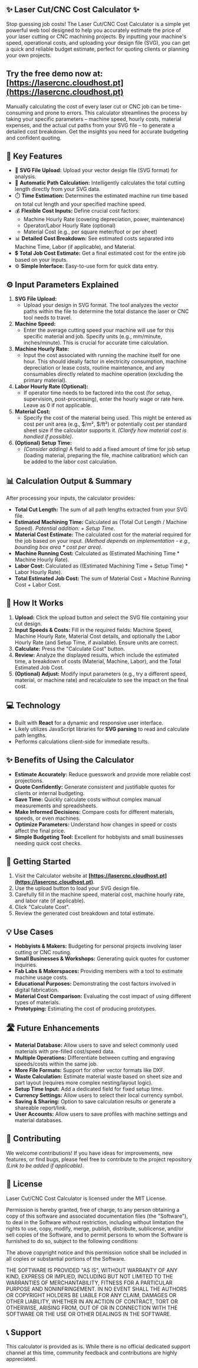 ✨ Laser Cut/CNC Cost Calculator ✨
------------------------------------
Stop guessing job costs! The Laser Cut/CNC Cost Calculator is a simple yet powerful web tool designed to help you accurately estimate the price of your laser cutting or CNC machining projects. By inputting your machine's speed, operational costs, and uploading your design file (SVG), you can get a quick and reliable budget estimate, perfect for quoting clients or planning your own projects.

Try the free demo now at: **[https://lasercnc.cloudhost.pt](https://lasercnc.cloudhost.pt)**
---------------------------------------------------------------------------------------------
Manually calculating the cost of every laser cut or CNC job can be time-consuming and prone to errors. This calculator streamlines the process by taking your specific parameters – machine speed, hourly costs, material expenses, and the actual cut paths from your SVG file – to generate a detailed cost breakdown. Get the insights you need for accurate budgeting and confident quoting.


🚀 **Key Features**
--------------------
* 📐 **SVG File Upload:** Upload your vector design file (SVG format) for analysis.
* 📏 **Automatic Path Calculation:** Intelligently calculates the total cutting length directly from your SVG data.
* ⏱️ **Time Estimation:** Determines the estimated machine run time based on total cut length and your specified machine speed.
* 💰 **Flexible Cost Inputs:** Define crucial cost factors:
    * Machine Hourly Rate (covering depreciation, power, maintenance)
    * Operator/Labor Hourly Rate (optional)
    * Material Cost (e.g., per square meter/foot or per sheet)
* 📊 **Detailed Cost Breakdown:** See estimated costs separated into Machine Time, Labor (if applicable), and Material.
* 💲 **Total Job Cost Estimate:** Get a final estimated cost for the entire job based on your inputs.
* ⚙️ **Simple Interface:** Easy-to-use form for quick data entry.


⚙️ **Input Parameters Explained**
----------------------------------
1.  **SVG File Upload:**
    * Upload your design in SVG format. The tool analyzes the vector paths within the file to determine the total distance the laser or CNC tool needs to travel.
2.  **Machine Speed:**
    * Enter the average cutting speed your machine will use for this specific material and job. Specify units (e.g., mm/minute, inches/minute). This is crucial for accurate time calculation.
3.  **Machine Hourly Rate:**
    * Input the cost associated with running the machine itself for one hour. This should ideally factor in electricity consumption, machine depreciation or lease costs, routine maintenance, and any consumables directly related to machine operation (excluding the primary material).
4.  **Labor Hourly Rate (Optional):**
    * If operator time needs to be factored into the cost (for setup, supervision, post-processing), enter the hourly wage or rate here. Leave as 0 if not applicable.
5.  **Material Cost:**
    * Specify the cost of the material being used. This might be entered as cost per unit area (e.g., $/m², $/ft²) or potentially cost per standard sheet size if the calculator supports it. *(Clarify how material cost is handled if possible)*.
6.  **(Optional) Setup Time:**
    * *(Consider adding)* A field to add a fixed amount of time for job setup (loading material, preparing the file, machine calibration) which can be added to the labor cost calculation.


📊 **Calculation Output & Summary**
------------------------------------
After processing your inputs, the calculator provides:

* **Total Cut Length:** The sum of all path lengths extracted from your SVG file.
* **Estimated Machining Time:** Calculated as (Total Cut Length / Machine Speed). *Potential addition: + Setup Time*.
* **Material Cost Estimate:** The calculated cost for the material required for the job based on your input. *(Method depends on implementation - e.g., bounding box area * cost per area)*.
* **Machine Running Cost:** Calculated as (Estimated Machining Time * Machine Hourly Rate).
* **Labor Cost:** Calculated as ((Estimated Machining Time + Setup Time) * Labor Hourly Rate).
* **Total Estimated Job Cost:** The sum of Material Cost + Machine Running Cost + Labor Cost.

🤔 **How It Works**
--------------------
1.  **Upload:** Click the upload button and select the SVG file containing your cut design.
2.  **Input Speeds & Costs:** Fill in the required fields: Machine Speed, Machine Hourly Rate, Material Cost details, and optionally the Labor Hourly Rate (and Setup Time, if available). Ensure units are correct.
3.  **Calculate:** Press the "Calculate Cost" button.
4.  **Review:** Analyze the displayed results, which include the estimated time, a breakdown of costs (Material, Machine, Labor), and the Total Estimated Job Cost.
5.  **(Optional) Adjust:** Modify input parameters (e.g., try a different speed, material, or machine rate) and recalculate to see the impact on the final cost.


💻 **Technology**
------------------
* Built with **React** for a dynamic and responsive user interface.
* Likely utilizes JavaScript libraries for **SVG parsing** to read and calculate path lengths.
* Performs calculations client-side for immediate results.


✨ **Benefits of Using the Calculator**
---------------------------------------
* **Estimate Accurately:** Reduce guesswork and provide more reliable cost projections.
* **Quote Confidently:** Generate consistent and justifiable quotes for clients or internal budgeting.
* **Save Time:** Quickly calculate costs without complex manual measurements and spreadsheets.
* **Make Informed Decisions:** Compare costs for different materials, speeds, or even machines.
* **Optimize Parameters:** Understand how changes in speed or costs affect the final price.
* **Simple Budgeting Tool:** Excellent for hobbyists and small businesses needing quick cost checks.


🚀 **Getting Started**
-----------------------
1.  Visit the Calculator website at **[https://lasercnc.cloudhost.pt](https://lasercnc.cloudhost.pt)**.
2.  Use the upload button to load your SVG design file.
3.  Carefully fill in the machine speed, material cost, machine hourly rate, and labor rate (if applicable).
4.  Click "Calculate Cost".
5.  Review the generated cost breakdown and total estimate.


💡 **Use Cases**
-----------------
* **Hobbyists & Makers:** Budgeting for personal projects involving laser cutting or CNC routing.
* **Small Businesses & Workshops:** Generating quick quotes for customer inquiries.
* **Fab Labs & Makerspaces:** Providing members with a tool to estimate machine usage costs.
* **Educational Purposes:** Demonstrating the cost factors involved in digital fabrication.
* **Material Cost Comparison:** Evaluating the cost impact of using different types of materials.
* **Prototyping:** Estimating the cost of producing prototypes.


🛣️ **Future Enhancements**
--------------------------
* **Material Database:** Allow users to save and select commonly used materials with pre-filled cost/speed data.
* **Multiple Operations:** Differentiate between cutting and engraving speeds/costs within the same job.
* **More File Formats:** Support for other vector formats like DXF.
* **Waste Calculation:** Estimate material waste based on sheet size and part layout (requires more complex nesting/layout logic).
* **Setup Time Input:** Add a dedicated field for fixed setup time.
* **Currency Settings:** Allow users to select their local currency symbol.
* **Saving & Sharing:** Option to save calculation results or generate a shareable report/link.
* **User Accounts:** Allow users to save profiles with machine settings and material databases.


🤝 **Contributing**
-------------------

We welcome contributions! If you have ideas for improvements, new features, or find bugs, please feel free to contribute to the project repository *(Link to be added if applicable)*.


📄 **License**
---------------
Laser Cut/CNC Cost Calculator is licensed under the MIT License.

Permission is hereby granted, free of charge, to any person obtaining a copy of this software and associated documentation files (the "Software"), to deal in the Software without restriction, including without limitation the rights to use, copy, modify, merge, publish, distribute, sublicense, and/or sell copies of the Software, and to permit persons to whom the Software is furnished to do so, subject to the following conditions:

The above copyright notice and this permission notice shall be included in all copies or substantial portions of the Software.

THE SOFTWARE IS PROVIDED "AS IS", WITHOUT WARRANTY OF ANY KIND, EXPRESS OR IMPLIED, INCLUDING BUT NOT LIMITED TO THE WARRANTIES OF MERCHANTABILITY, FITNESS FOR A PARTICULAR PURPOSE AND NONINFRINGEMENT. IN NO EVENT SHALL THE AUTHORS OR COPYRIGHT HOLDERS BE LIABLE FOR ANY CLAIM, DAMAGES OR OTHER LIABILITY, WHETHER IN AN ACTION OF CONTRACT, TORT OR OTHERWISE, ARISING FROM, OUT OF OR IN CONNECTION WITH THE SOFTWARE OR THE USE OR OTHER DEALINGS IN THE SOFTWARE.


📞 **Support**
---------------
This calculator is provided as is. While there is no official dedicated support channel at this time, community feedback and contributions are highly appreciated.

